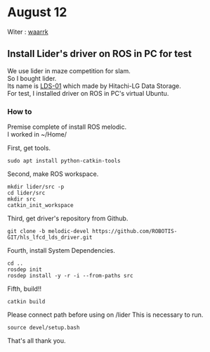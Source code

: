 # August 12
Witer : [waarrk](https://twitter.com/waarrk)

## Install Lider's driver on ROS in PC for test
We use lider in maze competition for slam.  
So I bought lider.  
Its name is [LDS-01](http://www.robotis.us/360-laser-distance-sensor-lds-01-lidar/) which made by Hitachi-LG Data Storage.  
For test, I installed driver on ROS in PC's virtual Ubuntu.  

### How to
Premise complete of install ROS melodic.  
I worked in ~/Home/  

First, get tools.
```
sudo apt install python-catkin-tools
```
Second, make ROS workspace.
```
mkdir lider/src -p
cd lider/src
mkdir src
catkin_init_workspace
```
Third, get driver's repository from Github.
```
git clone -b melodic-devel https://github.com/ROBOTIS-GIT/hls_lfcd_lds_driver.git
```
Fourth, install System Dependencies.
```
cd ..
rosdep init
rosdep install -y -r -i --from-paths src
```
Fifth, build!!
```
catkin build
```

Please connect path before using on /lider
This is necessary to run.
```
source devel/setup.bash
```

That's all thank you.
